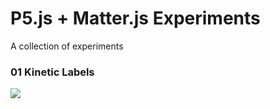 # P5.js + Matter.js Experiments

A collection of experiments

### 01 Kinetic Labels

<img src='01-kinetic-labels/demo/kinetic-typography.gif'>
